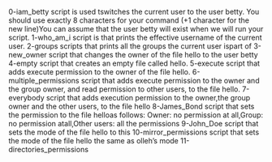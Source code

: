 0-iam_betty script is used tswitches the current user to the user betty. You should use exactly 8 characters for your command (+1 character for the new line)You can assume that the user betty will exist when we will run your script.
1-who_am_i script is that prints the effective username of the current user.
2-groups scripts that prints all the groups the current user ispart of
3-new_owner script that changes the owner of the file hello to the user betty
4-empty script that creates an empty file called hello.
5-execute script that adds execute permission to the owner of the file hello.
6-multiple_permissions script that adds execute permission to the owner and the group owner, and read permission to other users, to the file hello.
7-everybody script that adds execution permission to the owner,the group owner and the other users, to the file hello
8-James_Bond  script that sets the permission to the file helloas follows: Owner: no permission at all,Group: no permission atall,Other users: all the permissions
9-John_Doe script that sets the mode of the file hello to this
10-mirror_permissions script that sets the mode of the file hello the same as olleh’s mode
11-directories_permissions
